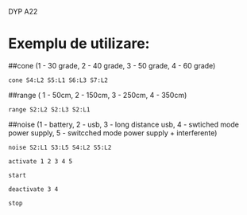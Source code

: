 DYP  A 2 2 
 
# Exemplu de utilizare:

##cone
(1 - 30 grade, 2 - 40 grade, 3 - 50 grade, 4 - 60 grade)

```
cone S4:L2 S5:L1 S6:L3 S7:L2
```
##range
( 1 - 50cm, 2 - 150cm, 3 - 250cm, 4 - 350cm)

```
range S2:L2 S2:L3 S2:L1
```
##noise
(1 - battery, 2 - usb, 3 - long distance usb, 4 - swtiched mode power supply, 5 - switcched mode power supply + interferente)

```
noise S2:L1 S3:L5 S4:L2 S5:L2
```
```
activate 1 2 3 4 5
```
```
start
```
```
deactivate 3 4
```
```
stop
```
